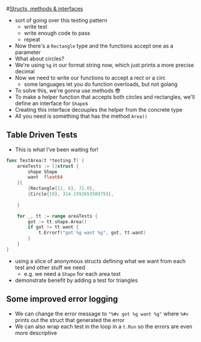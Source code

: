 #[Structs, methods & interfaces](https://quii.gitbook.io/learn-go-with-tests/go-fundamentals/structs-methods-and-interfaces)

* sort of going over this testing pattern
  * write test
  * write enough code to pass
  * repeat
* Now there's a `Rectangle` type and the functions accept one as a parameter
* What about circles?
* We're using `%g` in our format string now, which just prints a more precise decimal
* Now we need to write our functions to accept a rect or a circ
  * some languages let you do function overloads, but not golang
* To solve this, we're gonna use methods 😎
* To make a helper function that accepts both circles and rectangles, we'll define an interface for `Shape`s
* Creating this interface decouples the helper from the concrete type
* All you need is something that has the method `Area()`

## Table Driven Tests
* This is what I've been waiting for!

```go
func TestArea(t *testing.T) {
	areaTests := []struct {
		shape Shape
		want  float64
	}{
		{Rectangle{12, 6}, 72.0},
		{Circle{10}, 314.1592653589793},
		
	}

	for _, tt := range areaTests {
		got := tt.shape.Area()
		if got != tt.want {
			t.Errorf("got %g want %g", got, tt.want)
		}
	}
}
```

* using a slice of anonymous structs defining what we want from each test and other stuff we need
  * e.g. we need a `Shape` for each area test
* demonstrate benefit by adding a test for triangles

## Some improved error logging
* We can change the error message to `"%#v got %g want %g"` where `%#v` prints out the struct that generated the error
* We can also wrap each test in the loop in a `t.Run` so the errors are even more descriptive
